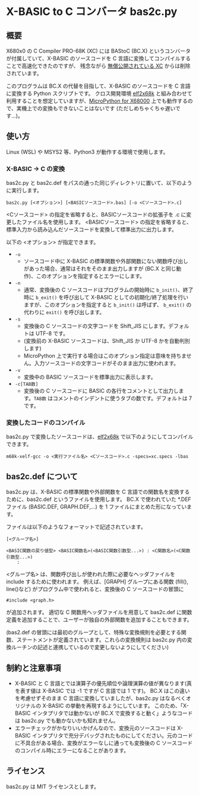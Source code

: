 # X-BASIC to C コンバータ bas2c.py

## 概要

X680x0 の C Compiler PRO-68K (XC) には BAStoC (BC.X) というコンバータが付属していて、X-BASIC のソースコードを C 言語に変換してコンパイルすることで高速化できたのですが、
残念ながら [無償公開されている XC](http://retropc.net/x68000/software/sharp/xc21/) からは削除されています。

このプログラムは BC.X の代替を目指して、X-BASIC のソースコードを C 言語に変換する Python スクリプトです。
クロス開発環境 [elf2x68k](https://github.com/yunkya2/elf2x68k) と組み合わせて利用することを想定していますが、[MicroPython for X68000](https://github.com/yunkya2/micropython-x68k/blob/port-x68k/ports/x68k/README.md) 上でも動作するので、実機上での変換もできないことはないです (ただしめちゃくちゃ遅いです…)。

## 使い方

Linux (WSL) や MSYS2 等、Python3 が動作する環境で使用します。

### X-BASIC → C の変換

bas2c.py と bas2c.def をパスの通った同じディレクトリに置いて、以下のように実行します。
```
bas2c.py [<オプション>] [<BASICソースコード>.bas] [-o <Cソースコード>.c]
```

<Cソースコード> の指定を省略すると、BASICソースコードの拡張子を .c に変更したファイル名を使用します。
<BASICソースコード> の指定を省略すると、標準入力から読み込んだソースコードを変換して標準出力に出力します。

以下の <オプション> が指定できます。

* `-u`
  * ソースコード中に X-BASIC の標準関数や外部関数にない関数呼び出しがあった場合、通常はそれをそのまま出力しますが (BC.X と同じ動作)、このオプションを指定するとエラーにします。
* `-n`
  * 通常、変換後の C ソースコードはプログラムの開始時に `b_init()`、終了時に `b_exit()` を呼び出して X-BASIC としての初期化/終了処理を行いますが、このオプションを指定すると `b_init()` は呼ばず、 `b_exit()` の代わりに `exit()` を呼び出します。
* `-s`
  * 変換後の C ソースコードの文字コードを Shift_JIS にします。デフォルトは UTF-8 です。
  * (変換前の X-BASIC ソースコードは、Shift_JIS か UTF-8 かを自動判別します)
  * MicroPython 上で実行する場合はこのオプション指定は意味を持ちません。入力ソースコードの文字コードがそのまま出力に使われます。
* `-v`
  * 変換中の BASIC ソースコードを標準出力に表示します。
* `-c[TAB数]`
  * 変換後の C ソースコードに BASIC の各行をコメントとして出力します。`TAB数` はコメントのインデントに使うタブの数です。デフォルトは 7 です。

### 変換したコードのコンパイル

bas2c.py で変換したソースコードは、[elf2x68k](https://github.com/yunkya2/elf2x68k) で以下のようにしてコンパイルできます。
```
m68k-xelf-gcc -o <実行ファイル名> <Cソースコード>.c -specs=xc.specs -lbas
```

## bas2c.def について

bas2c.py は、X-BASIC の標準関数や外部関数を C 言語での関数名を変換するために、bas2c.def というファイルを使用します。
BC.X で使われていた *.DEF ファイル (BASIC.DEF, GRAPH.DEF,...) を 1 ファイルにまとめた形になっています。

ファイルは以下のようなフォーマットで記述されています。
```
[<グループ名>]

<BASIC関数の戻り値型> <BASIC関数名>(<BASIC関数引数型...>) : <C関数名>(<C関数引数型...>)
    :
```

<グループ名> は、関数呼び出しが使われた際に必要なヘッダファイルを include するために使われます。
例えば、[GRAPH] グループにある関数 (fill(), line()など) がプログラム中で使われると、変換後の C ソースコードの冒頭に
```
#include <graph.h>
```
が追加されます。
適切な C 関数用ヘッダファイルを用意して bas2c.def に関数定義を追加することで、ユーザーが独自の外部関数を追加することもできます。

(bas2.def の冒頭には最初のグループとして、特殊な変換規則を必要とする関数、ステートメントが定義されています。これらの変換規則は bas2c.py 内の変換ルーチンの記述と連携しているので変更しないようにしてください)

## 制約と注意事項

* X-BASIC と C 言語とでは演算子の優先順位や論理演算の値が異なります(真を表す値は X-BASIC では -1 ですが C 言語では 1 です)。
BC.X はこの違いを考慮せずそのまま C 言語に変換していましたが、bas2c.py はなるべくオリジナルの X-BASIC の挙動を再現するようにしています。
このため、「X-BASIC インタプリタでは動かないが BC.X で変換すると動く」ようなコードは bas2c.py でも動かないかも知れません。
* エラーチェックがかなりいいかげんなので、変換元のソースコードは X-BASIC インタプリタで充分デバッグされたものにしてください。元のコードに不具合がある場合、変換がエラーなしに通っても変換後の C ソースコードのコンパイル時にエラーになることがあります。

## ライセンス

bas2c.py は MIT ライセンスとします。
